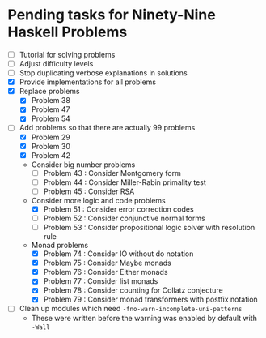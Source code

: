 # Pending tasks for Ninety-Nine Haskell Problems

*   [ ] Tutorial for solving problems
*   [ ] Adjust difficulty levels
*   [ ] Stop duplicating verbose explanations in solutions
*   [x] Provide implementations for all problems
*   [x] Replace problems
    *   [x] Problem 38
    *   [x] Problem 47
    *   [x] Problem 54
*   [ ] Add problems so that there are actually 99 problems
    *   [x] Problem 29
    *   [x] Problem 30
    *   [x] Problem 42
    *   Consider big number problems
        *   [ ] Problem 43 : Consider Montgomery form
        *   [ ] Problem 44 : Consider Miller-Rabin primality test
        *   [ ] Problem 45 : Consider RSA
    *   Consider more logic and code problems
        *   [x] Problem 51 : Consider error correction codes
        *   [ ] Problem 52 : Consider conjunctive normal forms
        *   [ ] Problem 53 : Consider propositional logic solver with resolution rule
    *   Monad problems
        *   [x] Problem 74 : Consider IO without do notation
        *   [x] Problem 75 : Consider Maybe monads
        *   [x] Problem 76 : Consider Either monads
        *   [x] Problem 77 : Consider list monads
        *   [x] Problem 78 : Consider counting for Collatz conjecture
        *   [x] Problem 79 : Consider monad transformers with postfix notation
*   [ ] Clean up modules which need `-fno-warn-incomplete-uni-patterns`
    *    These were written before the warning was enabled by default with `-Wall`
